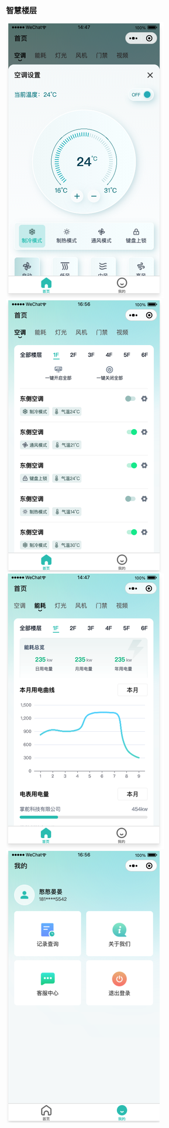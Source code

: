## 智慧楼层

![Alt text](WX20240202-144746.png)
![Alt text](WX20240202-165645.png)
![Alt text](WX20240202-144806.png)
![Alt text](WX20240202-165719.png)
